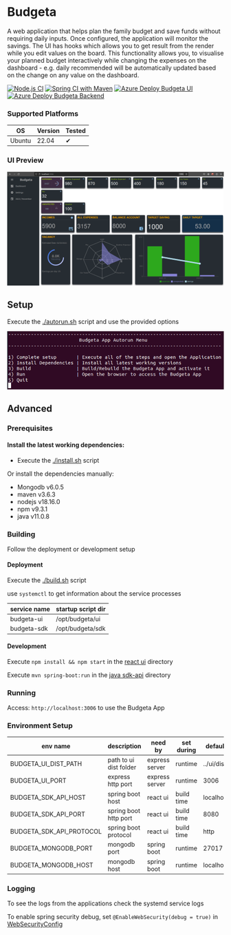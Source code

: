 # Budgeta
A web application that helps plan the family budget and save funds without requiring daily inputs. 
Once configured, the application will monitor the savings. The UI has hooks which allows you to get result from the render while you edit values on the board. This functionality allows you, to visualise your planned budget interactively while changing the expenses on the dashboard - e.g. daily recommended will be automatically updated based on the change on any value on the dashboard.

[![Node.js CI](https://github.com/stlevkov/budgeta/actions/workflows/node.js.yml)](https://github.com/stlevkov/budgeta/actions/workflows/node.js.yml/badge.svg)  [![Spring CI with Maven](https://github.com/stlevkov/budgeta/actions/workflows/maven.yml)](https://github.com/stlevkov/budgeta/actions/workflows/maven.yml/badge.svg)  [![Azure Deploy Budgeta UI](https://github.com/stlevkov/budgeta/actions/workflows/azure-main-budgeta-ui.yml/badge.svg)](https://github.com/stlevkov/budgeta/actions/workflows/azure-main-budgeta-ui.yml)  [![Azure Deploy Budgeta Backend](https://github.com/stlevkov/budgeta/actions/workflows/azure-main-budgeta-sdk-api.yml/badge.svg?branch=main)](https://github.com/stlevkov/budgeta/actions/workflows/azure-main-budgeta-sdk-api.yml)

### Supported Platforms

| OS     | Version | Tested |
| ------ | ------- | ------ |
| Ubuntu | 22.04   |    ✔   |

### UI Preview
![demo image not available](resources/budgeta_demo_preview_unreleased.png?raw=true)

## Setup
Execute the [./autorun.sh](./setup/autorun.sh) script and use the provided options

![autorun image not available](resources/autorun.png?raw=true)

## Advanced
### Prerequisites
#### Install the latest working dependencies:

- Execute the [./install.sh](./setup/install.sh) script

Or install the dependencies manually:
- Mongodb v6.0.5
- maven v3.6.3
- nodejs v18.16.0
- npm v9.3.1
- java v11.0.8

### Building

Follow the deployment or development setup

#### Deployment
Execute the [./build.sh](./setup/build.sh) script

use `systemctl` to get information about the service processes

| service name | startup script dir |
| ------------ |--------------------|
| budgeta-ui   | /opt/budgeta/ui    |
| budgeta-sdk  | /opt/budgeta/sdk   |

#### Development
Execute `npm install && npm start` in the [react ui](./ui/README.md) directory

Execute  `mvn spring-boot:run` in the [java sdk-api](./sdk-api/README.md) directory

### Running
Access:
``` http://localhost:3006 ``` to use the Budgeta App

### Environment Setup

| env name                 | description            | need by        | set during | default    |
|--------------------------|------------------------|----------------|------------|------------|
| BUDGETA_UI_DIST_PATH     | path to ui dist folder | express server | runtime    | ../ui/dist |
| BUDGETA_UI_PORT          | express http port      | express server | runtime    | 3006       |
| BUDGETA_SDK_API_HOST     | spring boot host       | react ui       | build time | localhost  |
| BUDGETA_SDK_API_PORT     | spring boot http port  | react ui       | build time | 8080       |
| BUDGETA_SDK_API_PROTOCOL | spring boot protocol   | react ui       | build time | http       |
| BUDGETA_MONGODB_PORT     | mongodb port           | spring boot    | runtime    | 27017      |
| BUDGETA_MONGODB_HOST     | mongodb host           | spring boot    | runtime    | localhost  |

### Logging

To see the logs from the applications check the systemd service logs

To enable spring security debug, set `@EnableWebSecurity(debug = true)` in [WebSecurityConfig](./sdk-api/src/main/java/com/budgeta/sdk/api/config/WebSecurityConfig.java)
